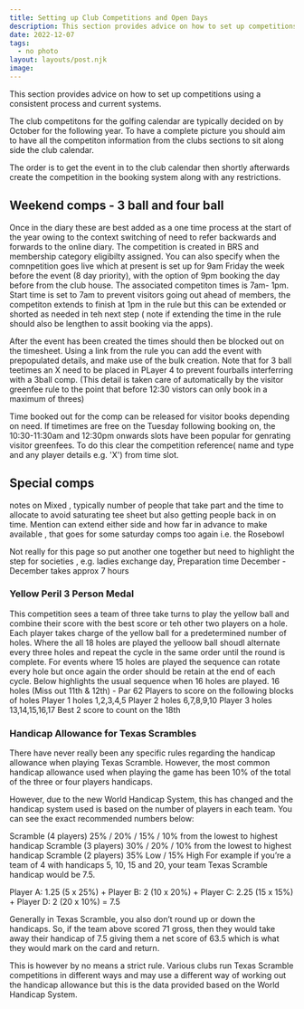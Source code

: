 ```yaml
---
title: Setting up Club Competitions and Open Days
description: This section provides advice on how to set up competitions using current systems
date: 2022-12-07
tags:
  - no photo
layout: layouts/post.njk
image: 
---
```

This section provides advice on how to set up competitions using a consistent process and current systems.

The club competitons for the golfing calendar are typically decided on by October  for the following year. To have a complete picture you should aim to have all the competiton information from the clubs sections to sit along side the club calendar. 

The order is to get the event in to the club calendar then shortly afterwards create the competition in the booking system along with any restrictions.

<h2>Weekend comps - 3 ball and four ball</h2>
Once in the diary these are best added as a one time process at the start of the year owing to the context switching of need to refer backwards and forwards to the online diary.  The competition is created in BRS and membership category eligibilty assigned.  You can also specify when the comnpetition goes live which at present is set up for 9am Friday the week before the event (8 day priority), with the option of 9pm booking the day before from the club house. The associated competiton times is 7am- 1pm.
Start time is set to 7am to prevent visitors going out ahead of members, the competiton extends to finish at 1pm in the rule but this can be extended or shorted as needed in teh next step ( note if extending the time in the rule should also be lengthen to assit booking via the apps). 

After the event has been created the times should then be blocked out on the timesheet. Using a link from the rule you can add the event with prepopulated details, and make use of the bulk creation. Note that for 3 ball teetimes an X need to be placed in PLayer 4 to prevent fourballs interferring with a 3ball comp.  (This detail is taken care of automatically by the visitor greenfee rule to the point that before 12:30 vistors can only book in a maximum of threes)

Time booked out for the comp can be released for visitor books depending on need.  If timetimes are free on the Tuesday following booking on, the 10:30-11:30am and 12:30pm onwards slots have been popular for genrating visitor greenfees.  To do this clear the competition reference( name and type and any player details e.g. 'X') from time slot.

<h2>Special comps</h2>



notes on Mixed , typically number of people that take part and the time to allocate to avoid saturating tee sheet but also getting people back in on time.  Mention can extend either side and how far in advance to make available , that goes for some saturday comps too again i.e. the Rosebowl

Not really for this page so put another one together but need to highlight the step for societies , e.g. ladies exchange day, 
Preparation time December - December takes approx 7 hours



<h3>Yellow Peril 3 Person Medal</h3>
This competition sees a team of three take turns to play the yellow ball and combine their score with the best score or teh other two players on a hole.  Each player takes charge of the yellow ball for a predetermined number of holes.  Where the all 18 holes are played the yelloow ball shoudl alternate every three holes and repeat the cycle in the same order until the round is complete.  For events where 15 holes are played the sequence can rotate every hole but once again the order should be retain at the end of each cycle. Below highlights the usual sequence when 16 holes are played.
16 holes (Miss out 11th & 12th) - Par 62
Players to score on the following blocks of holes
  Player 1 holes 1,2,3,4,5
  Player 2 holes 6,7,8,9,10
  Player 3 holes 13,14,15,16,17
  Best 2 score to count on the 18th



<h3>Handicap Allowance for Texas Scrambles</h3>
There have never really been any specific rules regarding the handicap allowance when playing Texas Scramble. However, the most common handicap allowance used when playing the game has been 10% of the total of the three or four players handicaps.

However, due to the new World Handicap System, this has changed and the handicap system used is based on the number of players in each team. You can see the exact recommended numbers below:

Scramble (4 players) 25% / 20% / 15% / 10% from the lowest to highest handicap
Scramble (3 players) 30% / 20% / 10% from the lowest to highest handicap
Scramble (2 players) 35% Low / 15% High
For example if you’re a team of 4 with handicaps 5, 10, 15 and 20, your team Texas Scramble handicap would be 7.5.

Player A: 1.25 (5 x 25%) + Player B: 2 (10 x 20%) + Player C: 2.25 (15 x 15%) + Player D: 2 (20 x 10%) = 7.5 


Generally in Texas Scramble, you also don’t round up or down the handicaps. So, if the team above scored 71 gross, then they would take away their handicap of 7.5 giving them a net score of 63.5 which is what they would mark on the card and return. 

This is however by no means a strict rule. Various clubs run Texas Scramble competitions in different ways and may use a different way of working out the handicap allowance but this is the data provided based on the World Handicap System.



